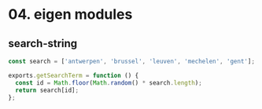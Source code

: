 # 04. eigen modules

## search-string

```javascript
const search = ['antwerpen', 'brussel', 'leuven', 'mechelen', 'gent'];

exports.getSearchTerm = function () {
  const id = Math.floor(Math.random() * search.length);
  return search[id];
};
```



